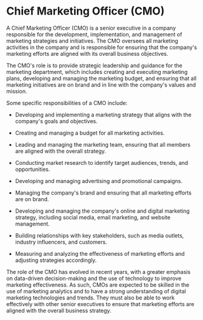# Chief Marketing Officer (CMO)

A Chief Marketing Officer (CMO) is a senior executive in a company responsible for the development, implementation, and management of marketing strategies and initiatives. The CMO oversees all marketing activities in the company and is responsible for ensuring that the company's marketing efforts are aligned with its overall business objectives.

The CMO's role is to provide strategic leadership and guidance for the marketing department, which includes creating and executing marketing plans, developing and managing the marketing budget, and ensuring that all marketing initiatives are on brand and in line with the company's values and mission.

Some specific responsibilities of a CMO include:

* Developing and implementing a marketing strategy that aligns with the company's goals and objectives.

* Creating and managing a budget for all marketing activities.

* Leading and managing the marketing team, ensuring that all members are aligned with the overall strategy.

* Conducting market research to identify target audiences, trends, and opportunities.

* Developing and managing advertising and promotional campaigns.

* Managing the company's brand and ensuring that all marketing efforts are on brand.

* Developing and managing the company's online and digital marketing strategy, including social media, email marketing, and website management.

* Building relationships with key stakeholders, such as media outlets, industry influencers, and customers.

* Measuring and analyzing the effectiveness of marketing efforts and adjusting strategies accordingly.

The role of the CMO has evolved in recent years, with a greater emphasis on data-driven decision-making and the use of technology to improve marketing effectiveness. As such, CMOs are expected to be skilled in the use of marketing analytics and to have a strong understanding of digital marketing technologies and trends. They must also be able to work effectively with other senior executives to ensure that marketing efforts are aligned with the overall business strategy.
